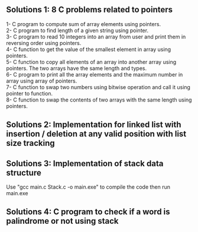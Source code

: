 ## Solutions 1: 8 C problems related to pointers

1- C program to compute sum of array elements using pointers.<br />
2- C program to find length of a given string using pointer.<br />
3- C program to read 10 integers into an array from user and print them in reversing order using pointers.<br />
4- C function to get the value of the smallest element in array using pointers.<br />
5- C function to copy all elements of an array into another array using pointers. The two arrays have the same length and types.<br />
6- C program to print all the array elements and the maximum number in array using array of pointers.<br />
7- C function to swap two numbers using bitwise operation and call it using pointer to function.<br />
8- C function to swap the contents of two arrays with the same length using pointers.<br />

## Solutions 2: Implementation for linked list with insertion / deletion at any valid position with list size tracking

## Solutions 3: Implementation of stack data structure

Use "gcc main.c Stack.c -o main.exe" to compile the code then run main.exe

## Solutions 4: C program to check if a word is palindrome or not using stack
